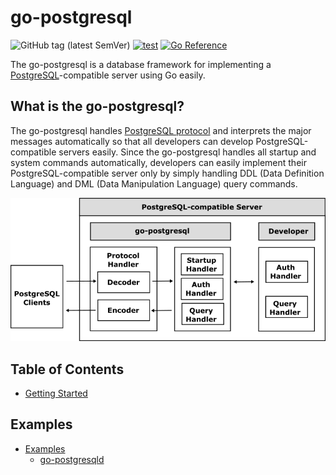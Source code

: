 # go-postgresql

![GitHub tag (latest SemVer)](https://img.shields.io/github/v/tag/cybergarage/go-postgresql)
[![test](https://github.com/cybergarage/go-postgresql/actions/workflows/make.yml/badge.svg)](https://github.com/cybergarage/go-postgresql/actions/workflows/make.yml)
[![Go Reference](https://pkg.go.dev/badge/github.com/cybergarage/go-postgresql.svg)](https://pkg.go.dev/github.com/cybergarage/go-postgresql)

The go-postgresql is a database framework for implementing a [PostgreSQL](https://www.postgresql.org/)-compatible server using Go easily.

## What is the go-postgresql?

The go-postgresql handles [PostgreSQL protocol](https://dev.postgresql.org/doc/dev/postgresql-server/latest/) and interprets the major messages automatically so that all developers can develop PostgreSQL-compatible servers easily. Since the go-postgresql handles all startup and system commands automatically, developers can easily implement their PostgreSQL-compatible server only by simply handling DDL (Data Definition Language) and DML (Data Manipulation Language) query commands.
 
![](doc/img/framework.png)

## Table of Contents

- [Getting Started](doc/getting-started.md)

## Examples

- [Examples](doc/examples.md)
  - [go-postgresqld](examples/go-postgresqld)
